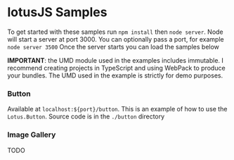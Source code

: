 lotusJS Samples
=============
To get started with these samples run  `npm install` then `node server`. 
Node will start a server at port 3000. You can optionally pass a port, for example `node server 3500`
Once the server starts you can load the samples below

**IMPORTANT**: the UMD module used in the examples includes immutable.
I recommend creating projects in TypeScript and using WebPack to produce 
your bundles. The UMD used in the example is strictly for demo purposes.

### Button

Available at `localhost:${port}/button`.
This is an example of how to use the `Lotus.Button`. 
Source code is in the `./button` directory

### Image Gallery
 TODO
